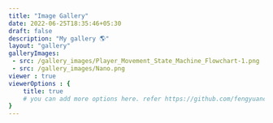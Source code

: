 ```yaml
---
title: "Image Gallery"
date: 2022-06-25T18:35:46+05:30
draft: false
description: "My gallery 🌎"
layout: "gallery"
galleryImages:
 - src: /gallery_images/Player_Movement_State_Machine_Flowchart-1.png
 - src: /gallery_images/Nano.png
viewer : true
viewerOptions : {
    title: true
    # you can add more options here. refer https://github.com/fengyuanchen/viewerjs?tab=readme-ov-file#options
}
---
```

